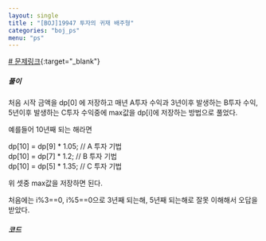 ```yaml
---
layout: single
title : "[BOJ]19947 투자의 귀재 배주형"
categories: "boj_ps"
menu: "ps"
---  
```

  
  
[# 문제링크](https://www.acmicpc.net/problem/19947){:target="_blank"}

##### 풀이
처음 시작 금액을 dp[0] 에 저장하고 매년 A투자 수익과 3년이후 발생하는 B투자 수익, 5년이후 발생하는 C투자 수익중에
max값을 dp[i]에 저장하는 방법으로 풀었다.

예를들어 10년째 되는 해라면

dp[10] = dp[9] * 1.05; // A 투자 기법  
dp[10] = dp[7] * 1.2; // B 투자 기법  
dp[10] = dp[5] * 1.35; // C 투자 기법  

위 셋중 max값을 저장하면 된다.  

처음에는 i%3==0, i%5==0으로 3년째 되는해, 5년째 되는해로 잘못 이해해서 오답을 받았다.


##### 코드
<script src="https://gist.github.com/eyou-note/6061182d8c56ff697dae694df4b050b9.js"></script>